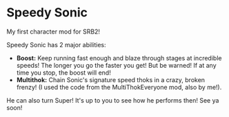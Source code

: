 # Speedy Sonic
My first character mod for SRB2!

Speedy Sonic has 2 major abilities:

- **Boost:** Keep running fast enough and blaze through stages at incredible speeds! The longer you go the faster you get! But be warned! If at any time you stop, the boost will end!
- **Multithok:** Chain Sonic's signature speed thoks in a crazy, broken frenzy! (I used the code from the MultiThokEveryone mod, also by me!).

He can also turn Super! It's up to you to see how he performs then! See ya soon!

